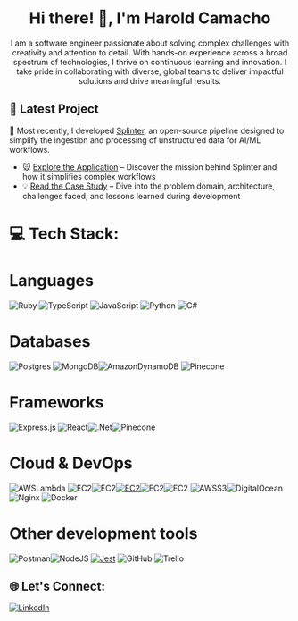 <h1 align="center">Hi there! 👋,  I'm Harold Camacho</h1>
<p align="center">I am a software engineer passionate about solving complex challenges with creativity and attention to detail. With hands-on experience across a broad spectrum of technologies, I thrive on continuous learning and innovation. I take pride in collaborating with diverse, global teams to deliver impactful solutions and drive meaningful results.</p>

## 🚀 Latest Project

🔭 Most recently, I developed [Splinter](https://github.com/splinter-app), an open-source pipeline designed to simplify the ingestion and processing of unstructured data for AI/ML workflows.

- 🐭 [Explore the Application](https://splinter-app.github.io/) – Discover the mission behind Splinter and how it simplifies complex workflows
- 💡 [Read the Case Study](https://splinter-app.github.io/case-study) – Dive into the problem domain, architecture, challenges faced, and lessons learned during development

# 💻 Tech Stack:

# Languages

![Ruby](https://img.shields.io/badge/ruby-%23CC342D.svg?style=for-the-badge&logo=ruby&logoColor=white) ![TypeScript](https://img.shields.io/badge/typescript-%23007ACC.svg?style=for-the-badge&logo=typescript&logoColor=white) ![JavaScript](https://img.shields.io/badge/javascript-%23323330.svg?style=for-the-badge&logo=javascript&logoColor=%23F7DF1E) ![Python](https://img.shields.io/badge/python-3670A0?style=for-the-badge&logo=python&logoColor=ffdd54) ![C#](https://img.shields.io/badge/c%23-%23239120.svg?style=for-the-badge&logo=csharp&logoColor=white)

# Databases

![Postgres](https://img.shields.io/badge/postgres-%23316192.svg?style=for-the-badge&logo=postgresql&logoColor=white) ![MongoDB](https://img.shields.io/badge/MongoDB-%234ea94b.svg?style=for-the-badge&logo=mongodb&logoColor=white)![AmazonDynamoDB](https://img.shields.io/badge/Amazon%20DynamoDB-4053D6?style=for-the-badge&logo=Amazon%20DynamoDB&logoColor=white) ![Pinecone](https://img.shields.io/badge/Pinecone-100000?style=for-the-badge&logo=Pinecone&logoColor=60F757&labelColor=0DFF00&color=46EA25)

# Frameworks

![Express.js](https://img.shields.io/badge/express.js-%23404d59.svg?style=for-the-badge&logo=express&logoColor=%2361DAFB)
![React](https://img.shields.io/badge/react-%2320232a.svg?style=for-the-badge&logo=react&logoColor=%2361DAFB)![.Net](https://img.shields.io/badge/.NET-5C2D91?style=for-the-badge&logo=.net&logoColor=white)<a target="_blank"><img alt='Pinecone' src='https://img.shields.io/badge/Sinatra-100000?style=for-the-badge&logo=Pinecone&logoColor=EA1D1D&labelColor=FF1414&color=FF1F1F'/></a>

# Cloud & DevOps

<a target="_blank"><img alt='AWSLambda' src='https://img.shields.io/badge/Lambda-100000?style=for-the-badge&logo=AWSLambda&logoColor=FF3D02&labelColor=F0F0F0&color=FF751F'/>
</a>
<a target="_blank"><img alt='EC2' src='https://img.shields.io/badge/AWS_EC2-100000?style=for-the-badge&logo=EC2&logoColor=FF3D02&labelColor=C72121&color=FF512A'/></a><a  target="_blank"><img alt='EC2' src='https://img.shields.io/badge/AWS_ECS-100000?style=for-the-badge&logo=EC2&logoColor=FF3D02&labelColor=C72121&color=FFE228'/></a><a href='https://github.com/shivamkapasia0' target="_blank"><img alt='EC2' src='https://img.shields.io/badge/AWS_Batch-100000?style=for-the-badge&logo=EC2&logoColor=FF3D02&labelColor=C72121&color=9242A6'/></a><a target="_blank"><img alt='EC2' src='https://img.shields.io/badge/AWS_API Gateway-100000?style=for-the-badge&logo=EC2&logoColor=FF3D02&labelColor=C72121&color=6B64FF'/></a><a  target="_blank"><img alt='EC2' src='https://img.shields.io/badge/AWS_CDK-100000?style=for-the-badge&logo=EC2&logoColor=FF3D02&labelColor=C72121&color=64FFE8'/></a> <a target="_blank"><img alt='AWSS3' src='https://img.shields.io/badge/AWS_S3-100000?style=for-the-badge&logo=AWSS3&logoColor=F4F1F1&labelColor=0845C7&color=14C705'/></a>![DigitalOcean](https://img.shields.io/badge/DigitalOcean-%230167ff.svg?style=for-the-badge&logo=digitalOcean&logoColor=white) ![Nginx](https://img.shields.io/badge/nginx-%23009639.svg?style=for-the-badge&logo=nginx&logoColor=white)
<a target="_blank"><img alt='Docker' src='https://img.shields.io/badge/Docker-100000?style=for-the-badge&logo=Docker&logoColor=F4F1F1&labelColor=0845C7&color=0845C7'/></a>

# Other development tools

![Postman](https://img.shields.io/badge/Postman-FF6C37?style=for-the-badge&logo=postman&logoColor=white)![NodeJS](https://img.shields.io/badge/node.js-6DA55F?style=for-the-badge&logo=node.js&logoColor=white) <a href='https://github.com/shivamkapasia0' target="_blank"><img alt='Jest' src='https://img.shields.io/badge/Jest-100000?style=for-the-badge&logo=Jest&logoColor=F4F1F1&labelColor=F73A3A&color=F73A3A'/></a>
![GitHub](https://img.shields.io/badge/github-%23121011.svg?style=for-the-badge&logo=github&logoColor=white) ![Trello](https://img.shields.io/badge/Trello-%23026AA7.svg?style=for-the-badge&logo=Trello&logoColor=white)
## 🌐 Let's Connect:

[![LinkedIn](https://img.shields.io/badge/LinkedIn-%230077B5.svg?logo=linkedin&logoColor=white)](https://linkedin.com/in/harold-camacho)

